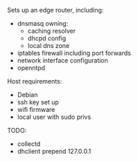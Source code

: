 Sets up an edge router, including:
 - dnsmasq owning:
   - caching resolver
   - dhcpd config
   - local dns zone
 - iptables firewall including port forwards
 - network interface configuration
 - openntpd

Host requirements:
 - Debian
 - ssh key set up
 - wifi firmware
 - local user with sudo privs

TODO:
 - collectd
 - dhclient prepend 127.0.0.1

